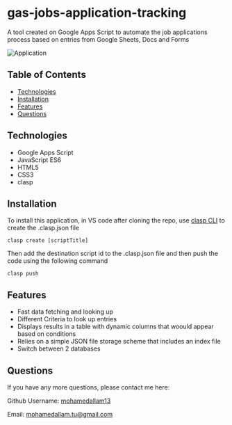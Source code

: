 # gas-jobs-application-tracking
A tool created on Google Apps Script to automate the job applications process based on entries from Google Sheets, Docs and Forms

![Application](./src/screenshots/Screenshot1.png)


## Table of Contents

* [Technologies](#technologies)
* [Installation](#installation)
* [Features](#features)
* [Questions](#questions)



## Technologies 

* Google Apps Script
* JavaScript ES6
* HTML5
* CSS3
* clasp

## Installation

To install this application, in VS code after cloning the repo, use [clasp CLI](https://developers.google.com/apps-script/guides/clasp) to create the .clasp.json file

```
clasp create [scriptTitle]
```

Then add the destination script id to the .clasp.json file and then push the code using the following command

```
clasp push
```

## Features

* Fast data fetching and looking up
* Different Criteria to look up entries
* Displays results in a table with dynamic columns that woould appear based on conditions
* Relies on a simple JSON file storage scheme that includes an index file
* Switch between 2 databases



## Questions 

If you have any more questions, please contact me here:

Github Username: [mohamedallam13](https://mohamedallam13.github.io/react-professional-portfolio/)

Email: [mohamedallam.tu@gmail.com](mailto:mohamedallam.tu@gmail.com)

